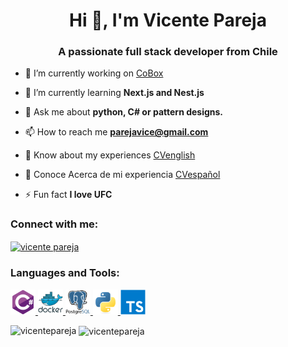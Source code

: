 <h1 align="center">Hi 👋, I'm Vicente Pareja</h1>
<h3 align="center">A passionate full stack developer from Chile</h3>

- 🔭 I’m currently working on [CoBox](https://github.com/CoBoxChile)

- 🌱 I’m currently learning **Next.js and Nest.js**



- 💬 Ask me about **python, C# or pattern designs.**

- 📫 How to reach me **parejavice@gmail.com**
- 📄 Know about my experiences [CVenglish](CVenglish)
- 📄 Conoce Acerca de mi experiencia [CVespañol](CVespañol)

- ⚡ Fun fact **I love UFC**

<h3 align="left">Connect with me:</h3>
<p align="left">
<a href="https://linkedin.com/in/vicente pareja" target="blank"><img align="center" src="https://raw.githubusercontent.com/rahuldkjain/github-profile-readme-generator/master/src/images/icons/Social/linked-in-alt.svg" alt="vicente pareja" height="30" width="40" /></a>
</p>

<h3 align="left">Languages and Tools:</h3>
<p align="left"> <a href="https://www.w3schools.com/cs/" target="_blank" rel="noreferrer"> <img src="https://raw.githubusercontent.com/devicons/devicon/master/icons/csharp/csharp-original.svg" alt="csharp" width="40" height="40"/> </a> <a href="https://www.docker.com/" target="_blank" rel="noreferrer"> <img src="https://raw.githubusercontent.com/devicons/devicon/master/icons/docker/docker-original-wordmark.svg" alt="docker" width="40" height="40"/> </a> <a href="https://www.postgresql.org" target="_blank" rel="noreferrer"> <img src="https://raw.githubusercontent.com/devicons/devicon/master/icons/postgresql/postgresql-original-wordmark.svg" alt="postgresql" width="40" height="40"/> </a> <a href="https://www.python.org" target="_blank" rel="noreferrer"> <img src="https://raw.githubusercontent.com/devicons/devicon/master/icons/python/python-original.svg" alt="python" width="40" height="40"/> </a> <a href="https://www.typescriptlang.org/" target="_blank" rel="noreferrer"> <img src="https://raw.githubusercontent.com/devicons/devicon/master/icons/typescript/typescript-original.svg" alt="typescript" width="40" height="40"/> </a> </p>

<p><img align="left" src="https://github-readme-stats.vercel.app/api/top-langs?username=vicentepareja&show_icons=true&locale=en&layout=compact" alt="vicentepareja" /></p>

<p>&nbsp;<img align="center" src="https://github-readme-stats.vercel.app/api?username=vicentepareja&show_icons=true&locale=en" alt="vicentepareja" /></p>
